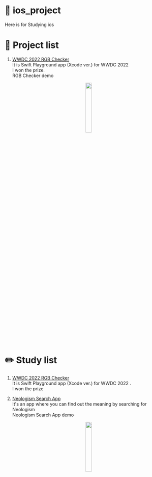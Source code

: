 # 📱 ios_project

Here is for Studying ios

# 📜 Project list
<!-- 
1. [WWDC 2022 RGB Checker](https://github.com/Suppppppp/ios_project/tree/main/project/WWDC2022_RGBColorChecker) <br>It is Swift Playground app (Xcode ver.) for WWDC 2022<br>I won the prize.<details><summary> RGB Checker demo </summary><div markdown="1"><p align= "center"><img width="50%" src="https://user-images.githubusercontent.com/42464602/166156937-38b4a2ed-a95f-44ed-b611-4204e449038a.gif"/></div></details>

-->
1. [WWDC 2022 RGB Checker](https://github.com/Suppppppp/ios_project/tree/main/project/WWDC2022_RGBColorChecker) <br>It is Swift Playground app (Xcode ver.) for WWDC 2022<br>I won the prize.<br> RGB Checker demo <br><p align= "center"><img width="20%" src="https://user-images.githubusercontent.com/42464602/166156937-38b4a2ed-a95f-44ed-b611-4204e449038a.gif"/>

<br>

# ✏️ Study list

1. [WWDC 2022 RGB Checker](https://github.com/Suppppppp/ios_project/tree/main/WWDC2022_RGBColorChecker) <br>It is Swift Playground app (Xcode ver.) for WWDC 2022 .<br> I won the prize
<!-- 
2. [Neologism Search App](https://github.com/Suppppppp/Neologism_SeSACWeek1/tree/main)<br>
It's an app where you can find out the meaning by searching for Neologism<br><details><summary> Neologism Search App demo </summary><div markdown="1"><p align= "center"><img width="50%" src="https://user-images.githubusercontent.com/42464602/179065853-1a12953c-f775-4cf0-bf95-ff803248d1b2.gif"/></div></details>
-->
2. [Neologism Search App](https://github.com/Suppppppp/Neologism_SeSACWeek1/tree/main)<br>
It's an app where you can find out the meaning by searching for Neologism<br> Neologism Search App demo <p align= "center"><img width="20%" src="https://user-images.githubusercontent.com/42464602/179065853-1a12953c-f775-4cf0-bf95-ff803248d1b2.gif"/>
  
